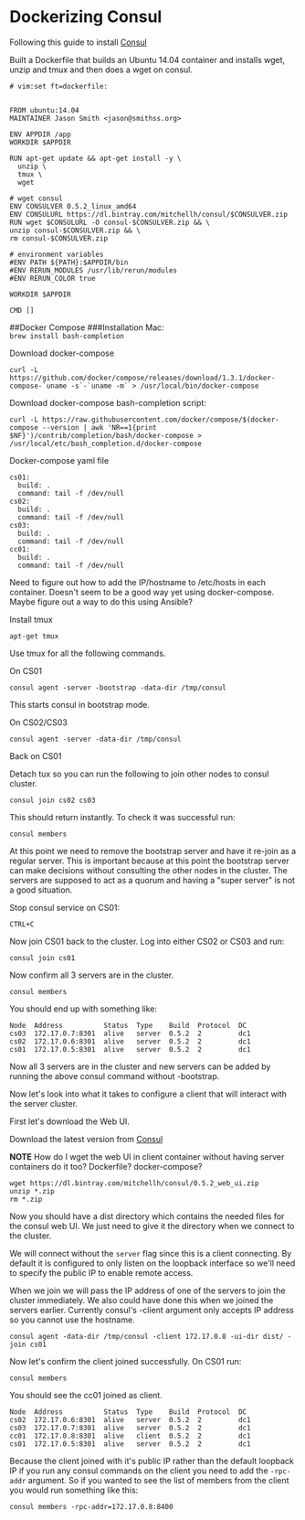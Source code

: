 # Dockerizing Consul #

Following this guide to install [Consul](https://www.digitalocean.com/community/tutorials/an-introduction-to-using-consul-a-service-discovery-system-on-ubuntu-14-04)

Built a Dockerfile that builds an Ubuntu 14.04 container and installs wget, unzip and tmux and then does a wget on consul. 


	# vim:set ft=dockerfile:


	FROM ubuntu:14.04
	MAINTAINER Jason Smith <jason@smithss.org>

	ENV APPDIR /app
	WORKDIR $APPDIR

	RUN apt-get update && apt-get install -y \
      unzip \
      tmux \
      wget

	# wget consul
	ENV CONSULVER 0.5.2_linux_amd64
	ENV CONSULURL https://dl.bintray.com/mitchellh/consul/$CONSULVER.zip
	RUN wget $CONSULURL -O consul-$CONSULVER.zip && \
    unzip consul-$CONSULVER.zip && \
    rm consul-$CONSULVER.zip

	# environment variables
	#ENV PATH ${PATH}:$APPDIR/bin
	#ENV RERUN_MODULES /usr/lib/rerun/modules
	#ENV RERUN_COLOR true

	WORKDIR $APPDIR

	CMD []

##Docker Compose
###Installation
Mac:   
`brew install bash-completion`   

Download docker-compose   

	curl -L https://github.com/docker/compose/releases/download/1.3.1/docker-compose-`uname -s`-`uname -m` > /usr/local/bin/docker-compose

Download docker-compose bash-completion script:

	curl -L https://raw.githubusercontent.com/docker/compose/$(docker-compose --version | awk 'NR==1{print $NF}')/contrib/completion/bash/docker-compose > /usr/local/etc/bash_completion.d/docker-compose
	
Docker-compose yaml file
	
	cs01:
      build: .
      command: tail -f /dev/null
    cs02:
      build: .
      command: tail -f /dev/null
    cs03:
      build: .
      command: tail -f /dev/null
    cc01:
      build: .
      command: tail -f /dev/null
      
      

	
Need to figure out how to add the IP/hostname to /etc/hosts in each container. Doesn't seem to be a good way yet using docker-compose. Maybe figure out a way to do this using Ansible? 


Install tmux

	apt-get tmux 
Use tmux for all the following commands.    

On CS01

	consul agent -server -bootstrap -data-dir /tmp/consul
This starts consul in bootstrap mode.     

On CS02/CS03 

	consul agent -server -data-dir /tmp/consul

Back on CS01

Detach tux so you can run the following to join other nodes to consul cluster. 

	consul join cs02 cs03
This should return instantly. To check it was successful run: 

	consul members
At this point we need to remove the bootstrap server and have it re-join as a regular server.  This is important because at this point the bootstrap server can make decisions without consulting the other nodes in the cluster. The servers are supposed to act as a quorum and having a "super server" is not a good situation. 

Stop consul service on CS01: 

	CTRL+C 
	
Now join CS01 back to the cluster. 
Log into either CS02 or CS03 and run:

	consul join cs01
	
Now confirm all 3 servers are in the cluster. 
	
	consul members
You should end up with something like:

	Node  Address          Status  Type    Build  Protocol  DC
	cs03  172.17.0.7:8301  alive   server  0.5.2  2         dc1
	cs02  172.17.0.6:8301  alive   server  0.5.2  2         dc1
	cs01  172.17.0.5:8301  alive   server  0.5.2  2         dc1
	
Now all 3 servers are in the cluster and new servers can be added by running the above consul command without -bootstrap. 

Now let's look into what it takes to configure a client that will interact with the server cluster. 

First let's download the Web UI. 

Download the latest version from [Consul](https://www.consul.io/downloads.html)

**NOTE** How do I wget the web UI in client container without having server containers do it too? Dockerfile? docker-compose?

	wget https://dl.bintray.com/mitchellh/consul/0.5.2_web_ui.zip
	unzip *.zip
	rm *.zip 

Now you should have a dist directory which contains the needed files for the consul web UI. We just need to give it the directory when we connect to the cluster. 

We will connect without the `server` flag since this is a client connecting. By default it is configured to only listen on the loopback interface so we'll need to specify the public IP to enable remote access. 

When we join we will pass the IP address of one of the servers to join the cluster immediately. We also could have done this when we joined the servers earlier. Currently consul's -client argument only accepts IP address so you cannot use the hostname. 

	consul agent -data-dir /tmp/consul -client 172.17.0.8 -ui-dir dist/ -join cs01
	
Now let's confirm the client joined successfully. On CS01 run: 

	consul members 
	
You should see the cc01 joined as client. 

	Node  Address          Status  Type    Build  Protocol  DC
	cs02  172.17.0.6:8301  alive   server  0.5.2  2         dc1
	cs03  172.17.0.7:8301  alive   server  0.5.2  2         dc1
	cc01  172.17.0.8:8301  alive   client  0.5.2  2         dc1
	cs01  172.17.0.5:8301  alive   server  0.5.2  2         dc1
	
Because the client joined with it's public IP rather than the default loopback IP if you run any consul commands on the client you need to add the `-rpc-addr` argument. So if you wanted to see the list of members from the client you would run something like this: 

	consul members -rpc-addr=172.17.0.8:8400
	
